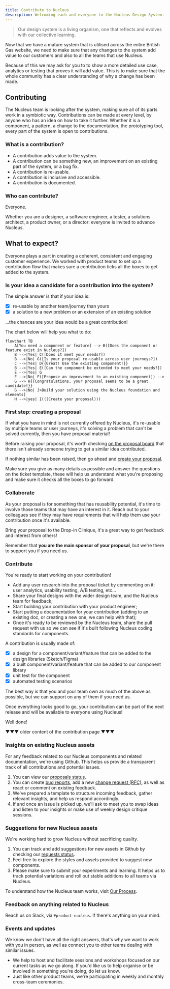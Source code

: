 ```yaml
---
title: Contribute to Nucleus
description: Welcoming each and everyone to the Nucleus Design System.
---
```


> Our design system is a living organism, one that reflects and evolves with our collective learning.

Now that we have a mature system that is utilised across the entire British Gas website, we need to make sure that any changes to the system add value to our customers and also to all the teams that use Nucleus.

Because of this we may ask for you to to show a more detailed use case, analytics or testing that proves it will add value. This is to make sure that the whole community has a clear understanding of why a change has been made.


## Contributing

The Nucleus team is looking after the system, making sure all of its parts work in a symbiotic way. Contributions can be made at every level, by anyone who has an idea on how to take it further. Whether it is a component, a pattern, a change to the documentation, the prototyping tool, every part of the system is open to contributions.

### What is a contribution?

- A contribution adds value to the system.
- A contribution can be something new, an improvement on an existing part of the system, or a bug fix.
- A contribution is re-usable.
- A contribution is inclusive and accessible.
- A contribution is documented.

### Who can contribute?

Everyone.

Whether you are a designer, a software engineer, a tester, a solutions architect, a product owner, or a director: everyone is invited to advance Nucleus.


## What to expect?

Everyone plays a part in creating a coherent, consistent and engaging customer experience.
We worked with product teams to set up a contribution flow that makes sure a contribution ticks all the boxes to get added to the system.

### Is your idea a candidate for a contribution into the system?

The simple answer is that if your idea is: 
- [x] re-usable by another team/journey than yours
- [x] a solution to a new problem or an extension of an existing solution

...the chances are your idea would be a great contribution!

The chart below will help you what to do: 

```mermaid
flowchart TB
    A[You need a component or feature] --> B([Does the component or feature exist in Nucleus?])
    B -->|Yes| C([Does it meet your needs?])
    B -->|No| G([Is your proposal re-usable across user journeys?])
    C -->|Yes| D{{Great! Use the existing component!}}
    B -->|Yes| E([Can the component be extended to meet your needs?])
    E -->|Yes| G
    E -->|No| F([Propose an improvement to an existing component]) -->
    G --> H{{Congratulations, your proposal seems to be a great candidate!}}
    G -->|No| J>Build your solution using the Nucleus foundation and elements]
    H -->|yes| I(((Create your proposal)))
```

### First step: creating a proposal


If what you have in mind is not currently offered by Nucleus, it's re-usable by multiple teams or user journeys, it's solving a problem that can't be solved currently, then you have proposal material! 

Before raising your proposal, it's worth checking [on the proposal board](https://github.com/ConnectedHomes/nucleus/projects/6) that there isn't already someone trying to get a similar idea contributed.

If nothing similar has been raised, then go ahead and [create your proposal](https://github.com/ConnectedHomes/nucleus/issues/new?assignees=&labels=RFC,+draft&template=b--request-a-change.md&title=[RFC]+Title+of+the+request).

Make sure you give as many details as possible and answer the questions on the ticket template, these will help us understand what you're proposing and make sure it checks all the boxes to go forward.

### Collaborate

As your proposal is for something that has reusability potential, it's time to involve those teams that may have an interest in it. Reach out to your colleagues see if they may have requirements that will help them use your contribution once it's available. 

Bring your proposal to the Drop-in Clinique, it's a great way to get feedback and interest from others! 

Remember that **you are the main sponsor of your proposal**, but we're there to support you if you need us.

### Contribute

You're ready to start working on your contribution!

- Add any user research into the proposal ticket by commenting on it: user analytics, usability testing, A/B testing, etc...
- Share your final designs with the wider design team, and the Nucleus team for feedback;
- Start building your contribution with your product engineer;
- Start putting a documentation for your contribution (adding to an existing doc, or creating a new one, we can help with that);
- Once it's ready to be reviewed by the Nucleus team, share the pull request with us so we can see if it's built following Nucleus coding standards for components. 

A contribution is usually made of: 
- [x] a design for a component/variant/feature that can be added to the design libraries (Sketch/Figma)
- [x] a built component/variant/feature that can be added to our component library
- [x] unit test for the component
- [x] automated testing scenarios

The best way is that you and your team own as much of the above as possible, but we can support on any of them if you need us.

Once everything looks good to go, your contribution can be part of the next release and will be available to everyone using Nucleus! 

Well done!




▼▼▼ older content of the contribution page ▼▼▼

### Insights on existing Nucleus assets

For any feedback related to our Nucleus components and related documentation, we're using Github. This helps us provide a transparent track of all contributions and potential issues.

1. You can view our [proposals status](https://github.com/ConnectedHomes/nucleus/projects/6).
2. You can create [bug reports](https://github.com/ConnectedHomes/nucleus/issues/new?assignees=&labels=Bug&template=a--bug-report.md&title=[bug]%20[ns-COMPONENT]), add a new [change request (RFC)](https://github.com/ConnectedHomes/nucleus/issues/new?assignees=&labels=RFC,+draft&template=b--request-a-change.md&title=[RFC]+Title+of+the+request), as well as react or comment on existing feedback.
3. We've prepared a template to structure incoming feedback, gather relevant insights, and help us respond accordingly.
4. If and once an issue is picked up, we'll ask to meet you to swap ideas and listen to your insights or make use of weekly design critique sessions.

### Suggestions for new Nucleus assets

We're working hard to grow Nucleus without sacrificing quality.

1. You can track and add suggestions for new assets in Github by checking our [requests status](https://github.com/ConnectedHomes/nucleus/projects/6).
2. Feel free to explore the styles and assets provided to suggest new components.
3. Please make sure to submit your experiments and learning. It helps us to track potential variations and roll out stable additions to all teams via Nucleus.

To understand how the Nucleus team works, visit [Our Process](getting-started/our-process.md).

### Feedback on anything related to Nucleus

Reach us on Slack, via `#product-nucleus`. If there's anything on your mind.

### Events and updates

We know we don't have all the right answers, that's why we want to work with you in person, as well as connect you to other teams dealing with similar issues.

* We help to host and facilitate sessions and workshops focused on our current tasks as we go along. If you'd like us to help organise or be involved in something you're doing, do let us know.
* Just like other product teams, we're participating in weekly and monthly cross-team ceremonies.

